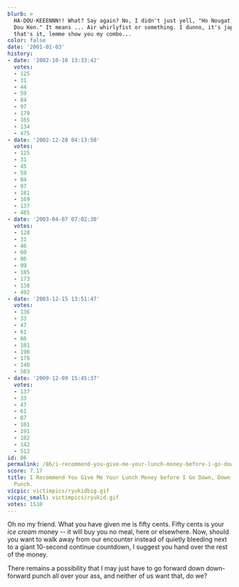 ```yaml
---
blurb: >
  HA-DOU-KEEENNN!! What? Say again? No, I didn't just yell, "Ho Nougat," I said "Ha
  Dou Ken." It means ... Air whirlyfist or something. I dunno, it's japanese. Okay,
  that's it, lemme show you my combo...
color: false
date: '2001-01-03'
history:
- date: '2002-10-10 13:33:42'
  votes:
  - 125
  - 31
  - 44
  - 59
  - 84
  - 97
  - 179
  - 165
  - 134
  - 475
- date: '2002-12-28 04:13:50'
  votes:
  - 125
  - 31
  - 45
  - 59
  - 84
  - 97
  - 181
  - 169
  - 137
  - 485
- date: '2003-04-07 07:02:30'
  votes:
  - 128
  - 31
  - 46
  - 60
  - 86
  - 99
  - 185
  - 173
  - 138
  - 492
- date: '2003-12-15 13:51:47'
  votes:
  - 136
  - 33
  - 47
  - 61
  - 86
  - 101
  - 190
  - 178
  - 140
  - 503
- date: '2009-12-09 15:45:37'
  votes:
  - 137
  - 33
  - 47
  - 61
  - 87
  - 101
  - 191
  - 182
  - 142
  - 512
id: 86
permalink: /86/i-recommend-you-give-me-your-lunch-money-before-i-go-down-downforward-forward-punch/
score: 7.17
title: I Recommend You Give Me Your Lunch Money before I Go Down, Down-forward, Forward,
  Punch.
vicpic: victimpics/ryukidbig.gif
vicpic_small: victimpics/ryukid.gif
votes: 1510
---
```


Oh no my friend. What you have given me is fifty cents. Fifty cents is
your *ice cream* money -- it will buy you no meal, here or elsewhere.
Now, should you want to walk away from our encounter instead of quietly
bleeding next to a giant 10-second continue countdown, I suggest you
hand over the rest of the money.

There remains a possibility that I may just have to go forward down
down-forward punch all over your ass, and neither of us want that, do
we?